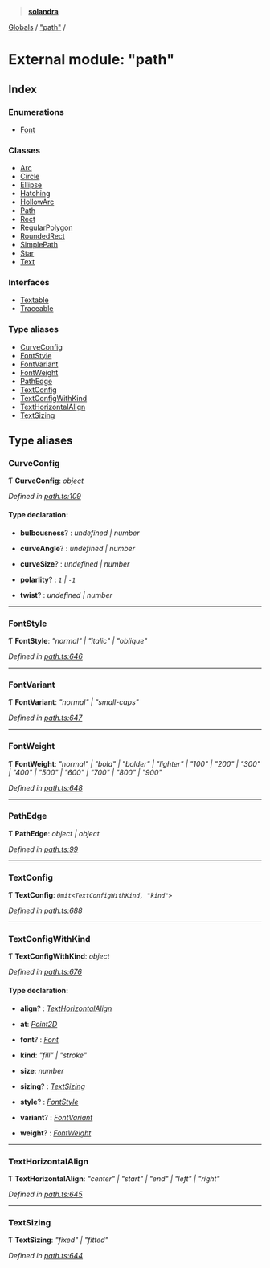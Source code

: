 > **[solandra](../README.md)**

[Globals](../README.md) / ["path"](_path_.md) /

# External module: "path"

## Index

### Enumerations

* [Font](../enums/_path_.font.md)

### Classes

* [Arc](../classes/_path_.arc.md)
* [Circle](../classes/_path_.circle.md)
* [Ellipse](../classes/_path_.ellipse.md)
* [Hatching](../classes/_path_.hatching.md)
* [HollowArc](../classes/_path_.hollowarc.md)
* [Path](../classes/_path_.path.md)
* [Rect](../classes/_path_.rect.md)
* [RegularPolygon](../classes/_path_.regularpolygon.md)
* [RoundedRect](../classes/_path_.roundedrect.md)
* [SimplePath](../classes/_path_.simplepath.md)
* [Star](../classes/_path_.star.md)
* [Text](../classes/_path_.text.md)

### Interfaces

* [Textable](../interfaces/_path_.textable.md)
* [Traceable](../interfaces/_path_.traceable.md)

### Type aliases

* [CurveConfig](_path_.md#curveconfig)
* [FontStyle](_path_.md#fontstyle)
* [FontVariant](_path_.md#fontvariant)
* [FontWeight](_path_.md#fontweight)
* [PathEdge](_path_.md#pathedge)
* [TextConfig](_path_.md#textconfig)
* [TextConfigWithKind](_path_.md#textconfigwithkind)
* [TextHorizontalAlign](_path_.md#texthorizontalalign)
* [TextSizing](_path_.md#textsizing)

## Type aliases

###  CurveConfig

Ƭ **CurveConfig**: *object*

*Defined in [path.ts:109](https://github.com/jamesporter/solandra/blob/2971925/src/lib/path.ts#L109)*

#### Type declaration:

* **bulbousness**? : *undefined | number*

* **curveAngle**? : *undefined | number*

* **curveSize**? : *undefined | number*

* **polarlity**? : *`1` | `-1`*

* **twist**? : *undefined | number*

___

###  FontStyle

Ƭ **FontStyle**: *"normal" | "italic" | "oblique"*

*Defined in [path.ts:646](https://github.com/jamesporter/solandra/blob/2971925/src/lib/path.ts#L646)*

___

###  FontVariant

Ƭ **FontVariant**: *"normal" | "small-caps"*

*Defined in [path.ts:647](https://github.com/jamesporter/solandra/blob/2971925/src/lib/path.ts#L647)*

___

###  FontWeight

Ƭ **FontWeight**: *"normal" | "bold" | "bolder" | "lighter" | "100" | "200" | "300" | "400" | "500" | "600" | "700" | "800" | "900"*

*Defined in [path.ts:648](https://github.com/jamesporter/solandra/blob/2971925/src/lib/path.ts#L648)*

___

###  PathEdge

Ƭ **PathEdge**: *object | object*

*Defined in [path.ts:99](https://github.com/jamesporter/solandra/blob/2971925/src/lib/path.ts#L99)*

___

###  TextConfig

Ƭ **TextConfig**: *`Omit<TextConfigWithKind, "kind">`*

*Defined in [path.ts:688](https://github.com/jamesporter/solandra/blob/2971925/src/lib/path.ts#L688)*

___

###  TextConfigWithKind

Ƭ **TextConfigWithKind**: *object*

*Defined in [path.ts:676](https://github.com/jamesporter/solandra/blob/2971925/src/lib/path.ts#L676)*

#### Type declaration:

* **align**? : *[TextHorizontalAlign](_path_.md#texthorizontalalign)*

* **at**: *[Point2D](_types_sol_.md#point2d)*

* **font**? : *[Font](../enums/_path_.font.md)*

* **kind**: *"fill" | "stroke"*

* **size**: *number*

* **sizing**? : *[TextSizing](_path_.md#textsizing)*

* **style**? : *[FontStyle](_path_.md#fontstyle)*

* **variant**? : *[FontVariant](_path_.md#fontvariant)*

* **weight**? : *[FontWeight](_path_.md#fontweight)*

___

###  TextHorizontalAlign

Ƭ **TextHorizontalAlign**: *"center" | "start" | "end" | "left" | "right"*

*Defined in [path.ts:645](https://github.com/jamesporter/solandra/blob/2971925/src/lib/path.ts#L645)*

___

###  TextSizing

Ƭ **TextSizing**: *"fixed" | "fitted"*

*Defined in [path.ts:644](https://github.com/jamesporter/solandra/blob/2971925/src/lib/path.ts#L644)*